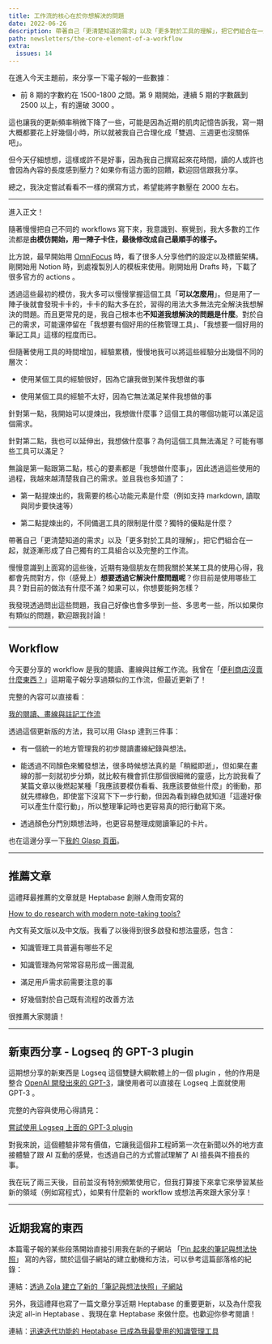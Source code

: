 ```yaml
---
title: 工作流的核心在於你想解決的問題
date: 2022-06-26
description: 帶著自己「更清楚知道的需求」以及「更多對於工具的理解」，把它們組合在一起，就逐漸形成了自己獨有的工具組合以及完整的工作流。
path: newsletters/the-core-element-of-a-workflow
extra:
  issues: 14
---
```


在進入今天主題前，來分享一下電子報的一些數據：

* 前 8 期的字數約在 1500-1800 之間。第 9 期開始，連續 5 期的字數飆到 2500 以上，有的還破 3000 。

這也讓我的更新頻率稍微下降了一些，可能是因為近期的肌肉記憶告訴我，寫一期大概都要花上好幾個小時，所以就被我自己合理化成「雙週、三週更也沒關係吧」。

但今天仔細想想，這樣或許不是好事，因為我自己撰寫起來花時間，讀的人或許也會因為內容的長度感到壓力？如果你有這方面的回饋，歡迎回信跟我分享。

總之，我決定嘗試看看不一樣的撰寫方式，希望能將字數壓在 2000 左右。

<!-- more -->
---

進入正文！

隨著慢慢把自己不同的 workflows 寫下來，我意識到、察覺到，我大多數的工作流都是**由模仿開始，用一陣子卡住，最後修改成自己最順手的樣子。**

比方說，最早開始用 [OmniFocus](https://www.omnigroup.com/omnifocus/) 時，看了很多人分享他們的設定以及標籤架構。剛開始用 Notion 時，到處複製別人的模板來使用。剛開始用 Drafts 時，下載了很多官方的 actions 。

透過這些最初的模仿，我大多可以慢慢掌握這個工具「**可以怎麼用**」。但是用了一陣子後就會發現卡卡的，卡卡的點大多在於，習得的用法大多無法完全解決我想解決的問題。而且更常見的是，我自己根本也**不知道我想解決的問題是什麼**。對於自己的需求，可能還停留在「我想要有個好用的任務管理工具」、「我想要一個好用的筆記工具」這樣的程度而已。

但隨著使用工具的時間增加，經驗累積，慢慢地我可以將這些經驗分出幾個不同的層次：

* 使用某個工具的經驗很好，因為它讓我做到某件我想做的事

* 使用某個工具的經驗不太好，因為它無法滿足某件我想做的事

針對第一點，我開始可以提煉出，我想做什麼事？這個工具的哪個功能可以滿足這個需求。

針對第二點，我也可以延伸出，我想做什麼事？為何這個工具無法滿足？可能有哪些工具可以滿足？

無論是第一點跟第二點，核心的要素都是「我想做什麼事」，因此透過這些使用的過程，我越來越清楚我自己的需求。並且我也多知道了：

* 第一點提煉出的，我需要的核心功能元素是什麼（例如支持 markdown, 讀取與同步要快速等）

* 第二點提煉出的，不同備選工具的限制是什麼？獨特的優點是什麼？

帶著自己「更清楚知道的需求」以及「更多對於工具的理解」，把它們組合在一起，就逐漸形成了自己獨有的工具組合以及完整的工作流。

慢慢意識到上面寫的這些後，近期有幾個朋友在問我關於某某工具的使用心得，我都會先問對方，你（感覺上）**想要透過它解決什麼問題呢**？你目前是使用哪些工具？對目前的做法有什麼不滿？如果可以，你想要能夠怎樣？

我發現透過問出這些問題，我自己好像也會多學到一些、多思考一些，所以如果你有類似的問題，歡迎跟我討論！

---

## Workflow

今天要分享的 workflow 是我的閱讀、畫線與註解工作流。我曾在「[便利商店沒賣什麼東西？](@/newsletters/6-ignorance-management.md)」這期電子報分享過類似的工作流，但最近更新了！

完整的內容可以直接看：

[我的閱讀、畫線與註記工作流](@/blog/workflows-my-highlighting-and-annotating-workflow.md)

透過這個更新版的方法，我可以用 Glasp 達到三件事：

* 有一個統一的地方管理我的初步閱讀畫線紀錄與想法。

* 能透過不同顏色來觸發想法，很多時候想法真的是「稍縱即逝」，但如果在畫線的那一刻就初步分類，就比較有機會抓住那個很細微的靈感，比方說我看了某篇文章以後燃起某種「我應該要模仿看看、我應該要做些什麼」的衝動，那就先標綠色，即使當下沒寫下下一步行動，但因為看到綠色就知道「這邊好像可以產生什麼行動」，所以整理筆記時也更容易真的把行動寫下來。

* 透過顏色分門別類想法時，也更容易整理成閱讀筆記的卡片。

也在這邊分享一下[我的 Glasp 頁面](https://glasp.co/#/pinchlime)。

---

## 推薦文章

這禮拜最推薦的文章就是 Heptabase 創辦人詹雨安寫的 

[How to do research with modern note-taking tools?](https://medium.com/heptabase/how-to-do-research-with-modern-note-taking-tools-4be8e0414653) 

內文有英文版以及中文版。我看了以後得到很多啟發和想法靈感，包含：

* 知識管理工具普遍有哪些不足

* 知識管理為何常常容易形成一團混亂

* 滿足用戶需求前需要注意的事

* 好幾個對於自己既有流程的改善方法

很推薦大家閱讀！

---

## 新東西分享 - Logseq 的 GPT-3 plugin

這期想分享的新東西是 Logseq 這個雙鏈大綱軟體上的一個 plugin ，他的作用是整合 [OpenAI 開發出來的 GPT-3](https://openai.com/api/)，讓使用者可以直接在 Logseq 上面就使用 GPT-3 。

完整的內容與使用心得請見： 

[嘗試使用 Logseq 上面的 GPT-3 plugin](@/blog/tried-tried-to-use-logseq-plugin-gpt3-openai.md)

對我來說，這個體驗非常有價值，它讓我這個非工程師第一次在新聞以外的地方直接體驗了跟 AI 互動的感覺，也透過自己的方式嘗試理解了 AI 擅長與不擅長的事。

我在玩了兩三天後，目前並沒有特別頻繁使用它，但我打算接下來拿它來學習某些新的領域（例如寫程式），如果有什麼新的 workflow 或想法再來跟大家分享！

---

## 近期我寫的東西

本篇電子報的某些段落開始直接引用我在新的子網站 「[Pin 起來的筆記與想法快照](https://notes.pinchlime.com)」 寫的內容，關於這個子網站的建立動機和方法，可以參考這篇部落格的紀錄：

連結：[透過 Zola 建立了新的「筆記與想法快照」子網站](@/blog/built-pinchlime-notes.md) 

另外，我這禮拜也寫了一篇文章分享近期 Heptabase 的重要更新，以及為什麼我決定 all-in Heptabase 、我現在拿 Heptabase 來做什麼。也歡迎你參考閱讀！

連結：[迅速迭代功能的 Heptabase 已成為我最愛用的知識管理工具](@/blog/heptabase-has-already-become-my-favorite-pkm-tool.md)